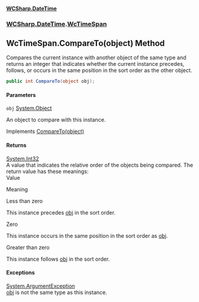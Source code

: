 #### [WCSharp\.DateTime](README.md 'README')
### [WCSharp\.DateTime](WCSharp.DateTime.md 'WCSharp\.DateTime').[WcTimeSpan](WCSharp.DateTime.WcTimeSpan.md 'WCSharp\.DateTime\.WcTimeSpan')

## WcTimeSpan\.CompareTo\(object\) Method

Compares the current instance with another object of the same type and returns an integer that indicates whether the current instance precedes, follows, or occurs in the same position in the sort order as the other object\.

```csharp
public int CompareTo(object obj);
```
#### Parameters

<a name='WCSharp.DateTime.WcTimeSpan.CompareTo(object).obj'></a>

`obj` [System\.Object](https://learn.microsoft.com/en-us/dotnet/api/system.object 'System\.Object')

An object to compare with this instance\.

Implements [CompareTo\(object\)](https://learn.microsoft.com/en-us/dotnet/api/system.icomparable.compareto#system-icomparable-compareto(system-object) 'System\.IComparable\.CompareTo\(System\.Object\)')

#### Returns
[System\.Int32](https://learn.microsoft.com/en-us/dotnet/api/system.int32 'System\.Int32')  
A value that indicates the relative order of the objects being compared\. The return value has these meanings:  
  Value  

  Meaning  

  Less than zero  

  This instance precedes [obj](WCSharp.DateTime.WcTimeSpan.CompareTo(object).md#WCSharp.DateTime.WcTimeSpan.CompareTo(object).obj 'WCSharp\.DateTime\.WcTimeSpan\.CompareTo\(object\)\.obj') in the sort order\.  

  Zero  

  This instance occurs in the same position in the sort order as [obj](WCSharp.DateTime.WcTimeSpan.CompareTo(object).md#WCSharp.DateTime.WcTimeSpan.CompareTo(object).obj 'WCSharp\.DateTime\.WcTimeSpan\.CompareTo\(object\)\.obj')\.  

  Greater than zero  

  This instance follows [obj](WCSharp.DateTime.WcTimeSpan.CompareTo(object).md#WCSharp.DateTime.WcTimeSpan.CompareTo(object).obj 'WCSharp\.DateTime\.WcTimeSpan\.CompareTo\(object\)\.obj') in the sort order\.

#### Exceptions

[System\.ArgumentException](https://learn.microsoft.com/en-us/dotnet/api/system.argumentexception 'System\.ArgumentException')  
[obj](WCSharp.DateTime.WcTimeSpan.CompareTo(object).md#WCSharp.DateTime.WcTimeSpan.CompareTo(object).obj 'WCSharp\.DateTime\.WcTimeSpan\.CompareTo\(object\)\.obj') is not the same type as this instance\.
